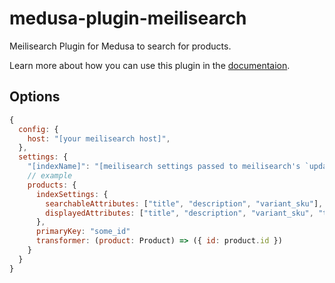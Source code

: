 # medusa-plugin-meilisearch

Meilisearch Plugin for Medusa to search for products.

Learn more about how you can use this plugin in the [documentaion](https://docs.medusajs.com/add-plugins/meilisearch).

## Options

```js
{
  config: {
    host: "[your meilisearch host]",
  },
  settings: {
    "[indexName]": "[meilisearch settings passed to meilisearch's `updateSettings()` method]"
    // example
    products: {
      indexSettings: {
        searchableAttributes: ["title", "description", "variant_sku"],
        displayedAttributes: ["title", "description", "variant_sku", "thumbnail", "handle"],
      },
      primaryKey: "some_id"
      transformer: (product: Product) => ({ id: product.id })
    }
  }
}
```
